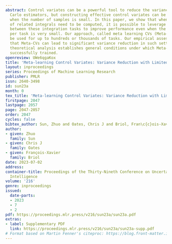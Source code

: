 ```yaml
---
abstract: Control variates can be a powerful tool to reduce the variance of Monte
  Carlo estimators, but constructing effective control variates can be challenging
  when the number of samples is small. In this paper, we show that when a large number
  of related integrals need to be computed, it is possible to leverage the similarity
  between these integration tasks to improve performance even when the number of samples
  per task is very small. Our approach, called meta learning CVs (Meta-CVs),  can
  be used for up to hundreds or thousands of tasks. Our empirical assessment indicates
  that Meta-CVs can lead to significant variance reduction in such settings, and our
  theoretical analysis establishes general conditions under which Meta-CVs can be
  successfully trained.
openreview: UWe6qgaKox
title: 'Meta-learning Control Variates: Variance Reduction with Limited Data'
layout: inproceedings
series: Proceedings of Machine Learning Research
publisher: PMLR
issn: 2640-3498
id: sun23a
month: 0
tex_title: 'Meta-learning Control Variates: Variance Reduction with Limited Data'
firstpage: 2047
lastpage: 2057
page: 2047-2057
order: 2047
cycles: false
bibtex_author: Sun, Zhuo and Oates, Chris J and Briol, Fran\c{c}ois-Xavier
author:
- given: Zhuo
  family: Sun
- given: Chris J
  family: Oates
- given: François-Xavier
  family: Briol
date: 2023-07-02
address:
container-title: Proceedings of the Thirty-Nineth Conference on Uncertainty in Artificial
  Intelligence
volume: '216'
genre: inproceedings
issued:
  date-parts:
  - 2023
  - 7
  - 2
pdf: https://proceedings.mlr.press/v216/sun23a/sun23a.pdf
extras:
- label: Supplementary PDF
  link: https://proceedings.mlr.press/v216/sun23a/sun23a-supp.pdf
# Format based on Martin Fenner's citeproc: https://blog.front-matter.io/posts/citeproc-yaml-for-bibliographies/
---
```

